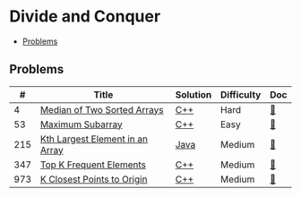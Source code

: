 # Divide and Conquer

- [Problems](#problems)

## Problems

| #   | Title | Solution | Difficulty | Doc |
| --- | ----- | -------- | ---------- | --- |
| 4 | [Median of Two Sorted Arrays](https://leetcode.com/problems/median-of-two-sorted-arrays/) | [C++](../../code/cpp/4.cpp) | Hard | [📃](../../docs/4.%20Median%20of%20Two%20Sorted%20Arrays.md) |
| 53 | [Maximum Subarray](https://leetcode.com/problems/maximum-subarray/) | [C++](../../code/cpp/53.cpp) | Easy | [📃](../../docs/53.%20Maximum%20Subarray.md) |
| 215 | [Kth Largest Element in an Array](https://leetcode.com/problems/kth-largest-element-in-an-array/) | [Java](../../code/java/215.java) | Medium | [📃](../../docs/215.%20Kth%20Largest%20Element%20in%20an%20Array.md) |
| 347 | [Top K Frequent Elements](https://leetcode.com/problems/top-k-frequent-elements/) | [C++](../../code/cpp/347.cpp) | Medium | [📃](../../docs/347.%20Top%20K%20Frequent%20Elements.md) |
| 973 | [K Closest Points to Origin](https://leetcode.com/problems/k-closest-points-to-origin/) | [C++](../../code/cpp/973.cpp) | Medium | [📃](../../docs/973.%20K%20Closest%20Points%20to%20Origin.md) |
